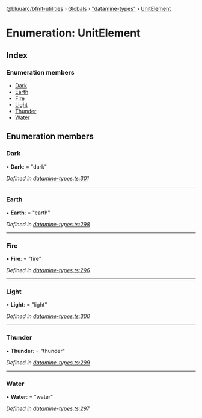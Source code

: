 [@bluuarc/bfmt-utilities](../README.md) › [Globals](../globals.md) › ["datamine-types"](../modules/_datamine_types_.md) › [UnitElement](_datamine_types_.unitelement.md)

# Enumeration: UnitElement

## Index

### Enumeration members

* [Dark](_datamine_types_.unitelement.md#dark)
* [Earth](_datamine_types_.unitelement.md#earth)
* [Fire](_datamine_types_.unitelement.md#fire)
* [Light](_datamine_types_.unitelement.md#light)
* [Thunder](_datamine_types_.unitelement.md#thunder)
* [Water](_datamine_types_.unitelement.md#water)

## Enumeration members

###  Dark

• **Dark**: = "dark"

*Defined in [datamine-types.ts:301](https://github.com/BluuArc/bfmt-utilities/blob/8f0140f/src/datamine-types.ts#L301)*

___

###  Earth

• **Earth**: = "earth"

*Defined in [datamine-types.ts:298](https://github.com/BluuArc/bfmt-utilities/blob/8f0140f/src/datamine-types.ts#L298)*

___

###  Fire

• **Fire**: = "fire"

*Defined in [datamine-types.ts:296](https://github.com/BluuArc/bfmt-utilities/blob/8f0140f/src/datamine-types.ts#L296)*

___

###  Light

• **Light**: = "light"

*Defined in [datamine-types.ts:300](https://github.com/BluuArc/bfmt-utilities/blob/8f0140f/src/datamine-types.ts#L300)*

___

###  Thunder

• **Thunder**: = "thunder"

*Defined in [datamine-types.ts:299](https://github.com/BluuArc/bfmt-utilities/blob/8f0140f/src/datamine-types.ts#L299)*

___

###  Water

• **Water**: = "water"

*Defined in [datamine-types.ts:297](https://github.com/BluuArc/bfmt-utilities/blob/8f0140f/src/datamine-types.ts#L297)*
